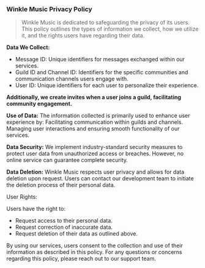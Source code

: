 ### Winkle Music Privacy Policy

> Winkle Music is dedicated to safeguarding the privacy of its users. This policy outlines the types of information we collect, how we utilize it, and the rights users have regarding their data.

**Data We Collect:**
- Message ID: Unique identifiers for messages exchanged within our services.
- Guild ID and Channel ID: Identifiers for the specific communities and communication channels users engage with.
- User ID: Unique identifiers for each user to personalize their experience.

**Additionally, we create invites when a user joins a guild, facilitating community engagement.**


**Use of Data:**
The information collected is primarily used to enhance user experience by:
Facilitating communication within guilds and channels.
Managing user interactions and ensuring smooth functionality of our services.

**Data Security:**
We implement industry-standard security measures to protect user data from unauthorized access or breaches. However, no online service can guarantee complete security.

**Data Deletion:**
Winkle Music respects user privacy and allows for data deletion upon request. Users can contact our development team to initiate the deletion process of their personal data.

User Rights:

Users have the right to:
- Request access to their personal data.
- Request correction of inaccurate data.
- Request deletion of their data as outlined above.

By using our services, users consent to the collection and use of their information as described in this policy. For any questions or concerns regarding this policy, please reach out to our support team.
